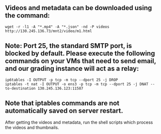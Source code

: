 ## Videos and metadata can be downloaded using the command: 
```
wget -r -l1 -A "*.mp4" -A "*.json" -nd -P videos http://130.245.136.73/mnt2/video/m1.html
```

## Note: Port 25, the standard SMTP port, is blocked by default. Please execute the following commands on your VMs that need to send email, and our grading instance will act as a relay:
```
ip6tables -I OUTPUT -p tcp -m tcp --dport 25 -j DROP
iptables -t nat -I OUTPUT -o ens3 -p tcp -m tcp --dport 25 -j DNAT --to-destination 130.245.136.123:11587
```
## Note that iptables commands are not automatically saved on server restart.

After getting the videos and metadata, run the shell scripts which process the videos and thumbnails.
